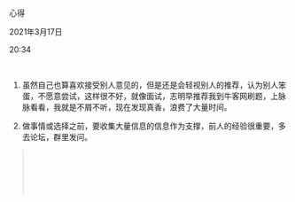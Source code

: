 心得

2021年3月17日

20:34

 

1.  虽然自己也算喜欢接受别人意见的，但是还是会轻视别人的推荐，认为别人笨蛋，不愿意尝试，这样很不好，就像面试，志明早推荐我到牛客网刷题，上脉脉看看，我就是不屑不听，现在发现真香，浪费了大量时间。

2.  做事情或选择之前，要收集大量信息的信息作为支撑，前人的经验很重要，多去论坛，群里发问。

>  
>
>  
>
>  
